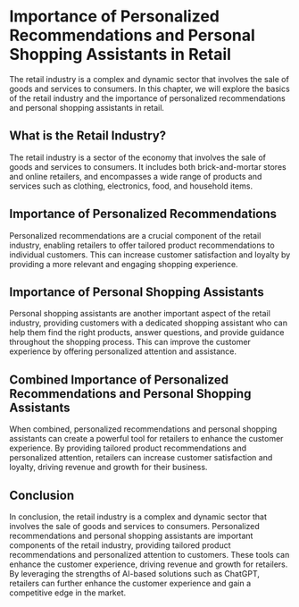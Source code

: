 Importance of Personalized Recommendations and Personal Shopping Assistants in Retail
===========================================================================================================================

The retail industry is a complex and dynamic sector that involves the sale of goods and services to consumers. In this chapter, we will explore the basics of the retail industry and the importance of personalized recommendations and personal shopping assistants in retail.

What is the Retail Industry?
----------------------------

The retail industry is a sector of the economy that involves the sale of goods and services to consumers. It includes both brick-and-mortar stores and online retailers, and encompasses a wide range of products and services such as clothing, electronics, food, and household items.

Importance of Personalized Recommendations
------------------------------------------

Personalized recommendations are a crucial component of the retail industry, enabling retailers to offer tailored product recommendations to individual customers. This can increase customer satisfaction and loyalty by providing a more relevant and engaging shopping experience.

Importance of Personal Shopping Assistants
------------------------------------------

Personal shopping assistants are another important aspect of the retail industry, providing customers with a dedicated shopping assistant who can help them find the right products, answer questions, and provide guidance throughout the shopping process. This can improve the customer experience by offering personalized attention and assistance.

Combined Importance of Personalized Recommendations and Personal Shopping Assistants
------------------------------------------------------------------------------------

When combined, personalized recommendations and personal shopping assistants can create a powerful tool for retailers to enhance the customer experience. By providing tailored product recommendations and personalized attention, retailers can increase customer satisfaction and loyalty, driving revenue and growth for their business.

Conclusion
----------

In conclusion, the retail industry is a complex and dynamic sector that involves the sale of goods and services to consumers. Personalized recommendations and personal shopping assistants are important components of the retail industry, providing tailored product recommendations and personalized attention to customers. These tools can enhance the customer experience, driving revenue and growth for retailers. By leveraging the strengths of AI-based solutions such as ChatGPT, retailers can further enhance the customer experience and gain a competitive edge in the market.
